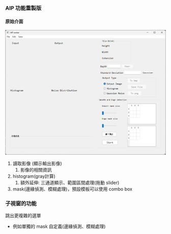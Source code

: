 ### AIP 功能重製版


#### 原始介面
![1754807077548](image/功能列表/1754807077548.png)

1. 讀取影像 (顯示輸出影像)
   1. 影像的相關資訊
2. histogram(gray計算)
   1. 額外延伸: 三通道顯示、範圍區間處理(拖動 slider)
3. mask(邊緣偵測、模糊處理)，預設模板可以使用 combo box


### 子視窗的功能
跳出更複雜的選單
- 例如單獨的 mask 自定義(邊緣偵測、模糊處理) 